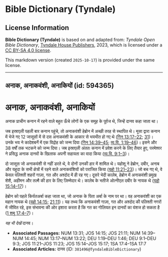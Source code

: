 # Bible Dictionary (Tyndale)

## License Information

**Bible Dictionary (Tyndale)** is based on and adapted from: _Tyndale Open Bible Dictionary_, [Tyndale House Publishers](https://tyndaleopenresources.com/), 2023, which is licensed under a [CC BY-SA 4.0 license](https://creativecommons.org/licenses/by-sa/4.0/legalcode.en).

This markdown version (created `2025-10-17`) is provided under the same license.



--------------------------------

## अनाक, अनाकवंशी, अनाकियों (id: 594365)

अनाक, अनाकवंशी, अनाकियों
========================

अनाक प्राचीन कनान में रहने वाले बहुत ऊँचे लोगों के एक समूह के पूर्वज थे, जिन्हें दानव कहा जाता था।

जब इस्राएली पहली बार कनान पहुंचे, तो अनाकवंशी हेब्रोन में अच्छी तरह से स्थापित थे। मूसा द्वारा कनान में भेजे गए 12 जासूसों में से दस अनाकवंशी के आकार से भयभीत हो गए थे ([गिन 13:17–22](https://ref.ly/Num13:17-Num13:22); [31](https://ref.ly/Num13:31))। उनके भय ने कादेशबर्ने में एक विद्रोह को जन्म दिया ([गिन 14:39–45](https://ref.ly/Num14:39-Num14:45); [व्य.वि. 1:19–46](https://ref.ly/Deut1:19-Deut1:46))। इसने और 38 वर्षों तक भटकने को जन्म दिया। जब इस्राएली अंततः कनान में प्रवेश करने के लिए तैयार हुए, परमेश्वर ने प्रसिद्ध अनाक दानवों के खिलाफ अपनी सहायता का वादा किया ([व्य.वि. 9:1–3](https://ref.ly/Deut9:1-Deut9:3))।

दो जासूस जो अनाकवंशी से नहीं डरते थे, वे दोनों उनकी हार में शामिल थे। यहोशू ने हेब्रोन, दबीर, अनाब और यहूदा के सभी क्षेत्रों में रहने वाले अनाकवंशियों को पराजित किया ([यहो 11:21–23](https://ref.ly/Josh11:21-Josh11:23))। जो बच गए थे, वे केवल पलिश्ती शहरों गाज़ा, गत और अश्दोद में ही रह गए। दूसरे भेदी कालेब, हेब्रोन में अनाकवंशी प्रमुख शेशै, अहीमन और तल्मै की हार के लिए ज़िम्मेदार थे। कालेब के भतीजे ओत्नीएल दबीर के नायक थे ([यहो 15:14–17](https://ref.ly/Josh15:14-Josh15:17))।

हेब्रोन को पहले किर्यतअर्बा कहा जाता था, जो अनाक के पिता अर्बा के नाम पर था। वह अनाकवंशी का एक महान नायक थे ([यहो 14:15](https://ref.ly/Josh14:15); [21:11](https://ref.ly/Josh21:11))। यह तथ्य कि अनाकवंशी गाज़ा, गत और अश्दोद की पलिश्ती नगरों में जीवित रहे, इस संभावना की ओर इशारा करता है कि गत का गोलियत इन दानवों का वंशज हो सकता है ([1 शमू 17:4–7](https://ref.ly/1Sam17:4-1Sam17:7))।

*यह भी देखें* दानव।

* **Associated Passages:** NUM 13:31; JOS 14:15; JOS 21:11; NUM 14:39–NUM 14:45; NUM 13:17–NUM 13:22; DEU 1:19–DEU 1:46; DEU 9:1–DEU 9:3; JOS 11:21–JOS 11:23; JOS 15:14–JOS 15:17; 1SA 17:4–1SA 17:7
* **Associated Articles:** दानव (ID: `381496@TyndaleBibleDictionary`)

